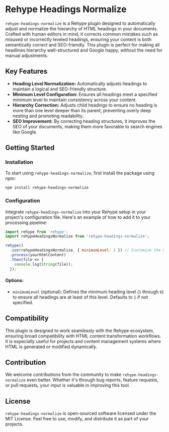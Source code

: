 # Rehype Headings Normalize

`rehype-headings-normalize` is a Rehype plugin designed to automatically adjust and normalize the hierarchy of HTML headings in your documents. Crafted with human editors in mind, it corrects common mistakes such as misused or incorrectly leveled headings, ensuring your content is both semantically correct and SEO-friendly. This plugin is perfect for making all headlines hierarchy well-structured and Google happy, without the need for manual adjustments.

## Key Features

- **Heading Level Normalization:** Automatically adjusts headings to maintain a logical and SEO-friendly structure.
- **Minimum Level Configuration:** Ensures all headings meet a specified minimum level to maintain consistency across your content.
- **Hierarchy Correction:** Adjusts child headings to ensure no heading is more than one level deeper than its parent, preventing overly deep nesting and promoting readability.
- **SEO Improvement:** By correcting heading structures, it improves the SEO of your documents, making them more favorable to search engines like Google.

## Getting Started

### Installation

To start using `rehype-headings-normalize`, first install the package using npm:

```bash
npm install rehype-headings-normalize
```

### Configuration

Integrate `rehype-headings-normalize` into your Rehype setup in your project's configuration file. Here's an example of how to add it to your processing pipeline:

```js
import rehype from 'rehype';
import rehypeHeadingsNormalize from 'rehype-headings-normalize';

rehype()
  .use(rehypeHeadingsNormalize, { minimumLevel: 2 }) // Customize the minimumLevel as needed
  .process(yourHtmlContent)
  .then(file => {
    console.log(String(file));
  });
```

#### Options:

- `minimumLevel` (optional): Defines the minimum heading level (`1` through `6`) to ensure all headings are at least of this level. Defaults to `1` if not specified.

## Compatibility

This plugin is designed to work seamlessly with the Rehype ecosystem, ensuring broad compatibility with HTML content transformation workflows. It is especially useful for projects and content management systems where HTML is generated or modified dynamically.

## Contribution

We welcome contributions from the community to make `rehype-headings-normalize` even better. Whether it's through bug reports, feature requests, or pull requests, your input is valuable in improving this tool.

## License

`rehype-headings-normalize` is open-sourced software licensed under the MIT License. Feel free to use, modify, and distribute it as part of your projects.